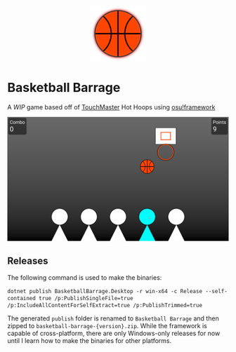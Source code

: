 <p align="center">
  <img alt="Game icon" src="assets/icon.png">
</p>

# Basketball Barrage

 A *WIP* game based off of [TouchMaster](https://en.wikipedia.org/wiki/TouchMaster) Hot Hoops using [osu!framework](https://github.com/ppy/osu-framework)

![Gameplay](assets/gameplay.png)

## Releases

The following command is used to make the binaries:

```shell
dotnet publish BasketballBarrage.Desktop -r win-x64 -c Release --self-contained true /p:PublishSingleFile=true /p:IncludeAllContentForSelfExtract=true /p:PublishTrimmed=true
```

The generated `publish` folder is renamed to `Basketball Barrage` and then zipped to `basketball-barrage-{version}.zip`. While the framework is capable of cross-platform, there are only Windows-only releases for now until I learn how to make the binaries for other platforms.
